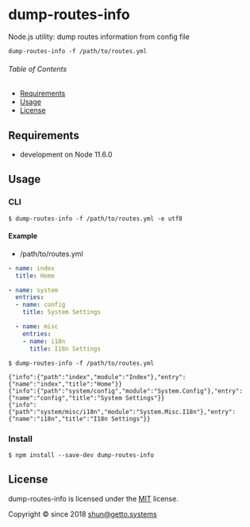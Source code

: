 # dump-routes-info

Node.js utility: dump routes information from config file

```
dump-routes-info -f /path/to/routes.yml
```


###### Table of Contents

- [Requirements](#Requirements)
- [Usage](#Usage)
- [License](#License)

<a id="Requirements"></a>
## Requirements

- development on Node 11.6.0


<a id="Usage"></a>
## Usage

### CLI

```
$ dump-routes-info -f /path/to/routes.yml -e utf8
```

#### Example

- /path/to/routes.yml

```yaml
- name: index
  title: Home

- name: system
  entries:
  - name: config
    title: System Settings

  - name: misc
    entries:
    - name: i18n
      title: I18n Settings
```

```
$ dump-routes-info -f /path/to/routes.yml

{"info":{"path":"index","module":"Index"},"entry":{"name":"index","title":"Home"}}
{"info":{"path":"system/config","module":"System.Config"},"entry":{"name":"config","title":"System Settings"}}
{"info":{"path":"system/misc/i18n","module":"System.Misc.I18n"},"entry":{"name":"i18n","title":"I18n Settings"}}
```


### Install

```
$ npm install --save-dev dump-routes-info
```


<a id="License"></a>
## License

dump-routes-info is licensed under the [MIT](LICENSE) license.

Copyright &copy; since 2018 shun@getto.systems
